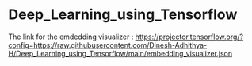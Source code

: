# Deep_Learning_using_Tensorflow

The link for the emdedding visualizer : https://projector.tensorflow.org/?config=https://raw.githubusercontent.com/Dinesh-Adhithya-H/Deep_Learning_using_Tensorflow/main/embedding_visualizer.json
